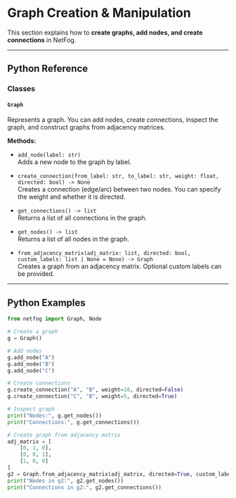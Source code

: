 # Graph Creation & Manipulation

This section explains how to **create graphs, add nodes, and create connections** in NetFog.

---

## Python Reference

### Classes

#### `Graph`
Represents a graph. You can add nodes, create connections, inspect the graph, and construct graphs from adjacency matrices.

**Methods:**
- `add_node(label: str)`  
  Adds a new node to the graph by label.

- `create_connection(from_label: str, to_label: str, weight: float, directed: bool) -> None`  
  Creates a connection (edge/arc) between two nodes. You can specify the weight and whether it is directed.

- `get_connections() -> list`  
  Returns a list of all connections in the graph.

- `get_nodes() -> list`  
  Returns a list of all nodes in the graph.

- `from_adjacency_matrix(adj_matrix: list, directed: bool, custom_labels: list | None = None) -> Graph`  
  Creates a graph from an adjacency matrix. Optional custom labels can be provided.
---

## Python Examples

```python
from netfog import Graph, Node

# Create a graph
g = Graph()

# Add nodes
g.add_node("A")
g.add_node("B")
g.add_node("C")

# Create connections
g.create_connection("A", "B", weight=10, directed=False)
g.create_connection("C", "B", weight=5, directed=True)

# Inspect graph
print("Nodes:", g.get_nodes())
print("Connections:", g.get_connections())

# Create graph from adjacency matrix
adj_matrix = [
    [0, 1, 0],
    [0, 0, 1],
    [1, 0, 0]
]
g2 = Graph.from_adjacency_matrix(adj_matrix, directed=True, custom_labels=["X", "Y", "Z"])
print("Nodes in g2:", g2.get_nodes())
print("Connections in g2:", g2.get_connections())

